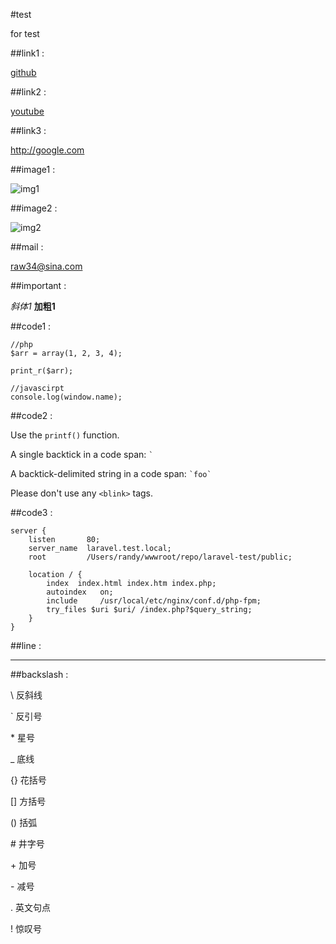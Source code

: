 #test

for test



##link1 :

 [github](https://github.com "github")

##link2 :

 [youtube][1]

##link3 : 

<http://google.com>

##image1 :

 ![img1](https://avatars1.githubusercontent.com/u/1996768?s=140 "i1")

##image2 :

 ![img2][2]

##mail : 

<raw34@sina.com>

##important : 

*斜体1* **加粗1**

##code1 : 

	//php
	$arr = array(1, 2, 3, 4);

	print_r($arr);

	//javascirpt
	console.log(window.name);

##code2 : 

Use the `printf()` function.

A single backtick in a code span: `` ` ``

A backtick-delimited string in a code span: `` `foo` ``

Please don't use any `<blink>` tags.

##code3 :
```
server {
    listen       80;
    server_name  laravel.test.local;
    root         /Users/randy/wwwroot/repo/laravel-test/public;

    location / {
        index  index.html index.htm index.php;
        autoindex   on;
        include     /usr/local/etc/nginx/conf.d/php-fpm;
        try_files $uri $uri/ /index.php?$query_string;
    }
}
```

##line :
 
---

##backslash : 

\\   反斜线

\`   反引号

\*   星号

\_   底线

\{\}  花括号

\[\]  方括号

\(\)  括弧

\#   井字号

\+   加号

\-   减号

\.   英文句点

\!   惊叹号


[1]: https://youtube.com "youtube"
[2]: http://ww4.sinaimg.cn/thumb150/63bfef8cjw1eh6g9i632yj203k02omwz.jpg "i2"
